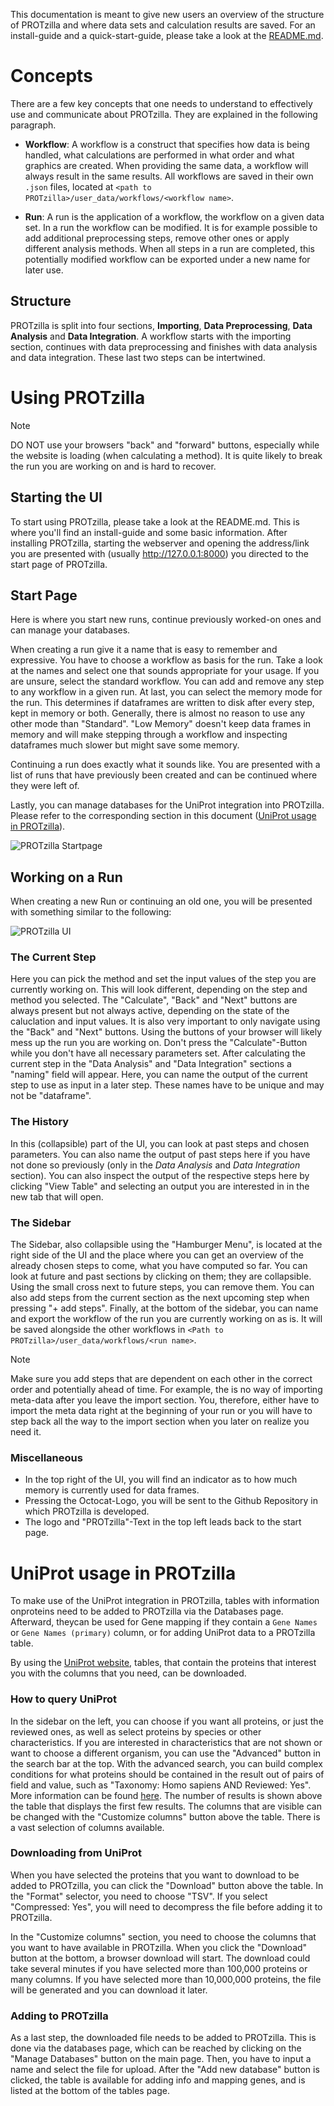 This documentation is meant to give new users an overview of the structure of PROTzilla and where data sets and calculation results are saved. For an install-guide and a quick-start-guide, please take a look at the [README.md](../README.md).

# Concepts
There are a few key concepts that one needs to understand to effectively use and communicate about PROTzilla. They are explained in the following paragraph.

- **Workflow**: A workflow is a construct that specifies how data is being handled, what calculations are performed in what order and what graphics are created.  When providing the same data, a workflow will always result in the same results. All workflows are saved in their own `.json` files, located at `<path to PROTzilla>/user_data/workflows/<workflow name>`.

- **Run**: A run is the application of a workflow, the workflow on a given data set. In a run the workflow can be modified. It is for example possible to add additional preprocessing steps, remove other ones or apply different analysis methods. When all steps in a run are completed, this potentially modified workflow can be exported under a new name for later use.


## Structure
PROTzilla is split into four sections, **Importing**, **Data Preprocessing**, **Data Analysis** and **Data Integration**. A workflow starts with the importing section, continues with data preprocessing and finishes with data analysis and data integration. These last two steps can be intertwined.


# Using PROTzilla

> [!NOTE]
> DO NOT use your browsers "back" and "forward" buttons, especially while the website is loading (when calculating a method). It is quite likely to break the run you are working on and is hard to recover.

## Starting the UI
To start using PROTzilla, please take a look at the README.md. This is where you'll find an install-guide and some basic information.
After installing PROTzilla, starting the webserver and opening the address/link you are presented with (usually http://127.0.0.1:8000) you directed to the start page of PROTzilla.

## Start Page
Here is where you start new runs, continue previously worked-on ones and can manage your databases.

When creating a run give it a name that is easy to remember and expressive. You have to choose a workflow as basis for the run. Take a look at the names and select one that sounds appropriate for your usage. If you are unsure, select the standard workflow. You can add and remove any step to any workflow in a given run. At last, you can select the memory mode for the run. This determines if dataframes are written to disk after every step, kept in memory or both. Generally, there is almost no reason to use any other mode than "Standard". "Low Memory" doesn't keep data frames in memory and will make stepping through a workflow and inspecting dataframes much slower but might save some memory.

Continuing a run does exactly what it sounds like. You are presented with a list of runs that have previously been created and can be continued where they were left of.

Lastly, you can manage databases for the UniProt integration into PROTzilla. Please refer to the corresponding section in this document ([UniProt usage in PROTzilla](#uniprot-usage-in-protzilla)).

![PROTzilla Startpage](images/user_docu-startpage_overview.png)
 

## Working on a Run
When creating a new Run or continuing an old one, you will be presented with something similar to the following:

![PROTzilla UI](images/user_docu-run__basic_overview.png)

### The Current Step
Here you can pick the method and set the input values of the step you are currently working on. This will look different, depending on the step and method you selected. The "Calculate", "Back" and "Next" buttons are always present but not always active, depending on the state of the caluclation and input values.
It is also very important to only navigate using the "Back" and "Next" buttons. Using the buttons of your browser will likely mess up the run you are working on. Don't press the "Calculate"-Button while you don't have all necessary parameters set.
After calculating the current step in the "Data Analysis" and "Data Integration" sections a "naming" field will appear. Here, you can name the output of the current step to use as input in a later step. These names have to be unique and may not be "dataframe".


### The History
In this (collapsible) part of the UI, you can look at past steps and chosen parameters. You can also name the output of past steps here if you have not done so previously (only in the *Data Analysis* and *Data Integration* section). You can also inspect the output of the respective steps here by clicking "View Table" and selecting an output you are interested in in the new tab that will open.


### The Sidebar
The Sidebar, also collapsible using the "Hamburger Menu", is located at the right side of the UI and the place where you can get an overview of the already chosen steps to come, what you have computed so far. You can look at future and past sections by clicking on them; they are collapsible. Using the small cross next to future steps, you can remove them. You can also add steps from the current section as the next upcoming step when pressing "+ add steps".
Finally, at the bottom of the sidebar, you can name and export the workflow of the run you are currently working on as is. It will be saved alongside the other workflows in `<Path to PROTzilla>/user_data/workflows/<run name>`.
> [!NOTE]
> Make sure you add steps that are dependent on each other in the correct order and potentially ahead of time. For example, the is no way of importing meta-data after you leave the  import  section. You, therefore, either have to import the meta data right at the beginning of your run or you will have to step back all the way to the  import section when you later on realize you need it.


### Miscellaneous
- In the top right of the UI, you will find an indicator as to how much memory is currently used for data frames.
- Pressing the Octocat-Logo, you will be sent to the Github Repository in which PROTzilla is developed.
- The logo and "PROTzilla"-Text in the top left leads back to the start page.


# UniProt usage in PROTzilla
To make use of the UniProt integration in PROTzilla, tables with information onproteins need to be added to PROTzilla via the Databases page. Afterward, theycan be used for Gene mapping if they contain a `Gene Names` or `Gene Names (primary)` column, or for adding UniProt data to a PROTzilla table.

By using the [UniProt website](https://www.uniprot.org/uniprotkb?query=), tables, that contain the proteins that interest you with the columns that you need, can be downloaded.


### How to query UniProt

In the sidebar on the left, you can choose if you want all proteins, or just the reviewed ones, as well as select proteins by species or other characteristics. If you are interested in characteristics that are not shown or want to choose a different organism, you can use the "Advanced" button in the search bar at the top. With the advanced search, you can build complex conditions for what proteins should be contained in the result out of pairs of field and value, such as "Taxonomy: Homo sapiens AND Reviewed: Yes". More information can be found [here](https://www.uniprot.org/help/filter_options). The number of results is shown above the table that displays the first few results. The columns that are visible can be changed with the "Customize columns" button above the table. There is a vast selection of columns available.


### Downloading from UniProt

When you have selected the proteins that you want to download to be added to PROTzilla, you can click the "Download" button above the table. In the "Format" selector, you need to choose "TSV". If you select "Compressed: Yes", you will need to decompress the file before adding it to PROTzilla.

In the "Customize columns" section, you need to choose the columns that you want to have available in PROTzilla. When you click the "Download" button at the bottom, a browser download will start. The download could take several minutes if you have selected more than 100,000 proteins or many columns. If you have selected more than 10,000,000 proteins, the file will be generated and you can download it later.


### Adding to PROTzilla

As a last step, the downloaded file needs to be added to PROTzilla. This is
done via the databases page, which can be reached by clicking on the "Manage 
Databases" button on the main page. Then, you have to input a name and select 
the file for upload. After the "Add new database" button is clicked, the table
is available for adding info and mapping genes, and is listed at the bottom of
the tables page.
